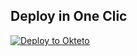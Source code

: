 
## Deploy in One Clic

[![Deploy to Okteto](https://okteto.com/develop-okteto.svg)](https://cloud.okteto.com/deploy?repository=https://github.com/luisdaniel1709/clonerr)
